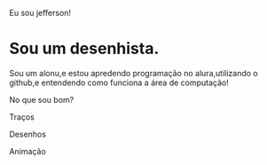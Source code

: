 <!DOCTYPE html>
<html lang="pt-br">
<head>
    <meta charset="UTF-8">
    <meta name="viewport" content="width=device-width, initial-scale=1.0">
    <title>Document</title>
    <link rel="stylesheet" href="style.css">
    <title>Portifólio de jefferson</title>
</head>
<body>
    <p>Eu sou jefferson!</p>
    <H1>Sou um desenhista.</H1>
    <P>Sou um alonu,e estou apredendo programação no alura,utilizando o github,e entendendo como funciona a área de computação!</P>
    <P>No que sou bom?</P>
    <Div>
        <P>Traços</P>
        <P>Desenhos</P>
        <P>Animação</P>
    </Div>
</body>
</html>
